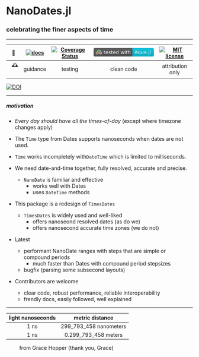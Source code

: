 # NanoDates.jl
### celebrating the finer aspects of time

----


|&nbsp; 📅 &nbsp;  | [![docs](https://img.shields.io/badge/docs-dev-blue.svg)](https://juliatime.github.io/NanoDates.jl/dev/) |  [![Coverage Status](https://coveralls.io/repos/github/JuliaTime/NanoDates.jl/badge.svg?branch=main)](https://coveralls.io/github/JuliaTime/NanoDates.jl?branch=main) |  [![Aqua QA](https://raw.githubusercontent.com/JuliaTesting/Aqua.jl/master/badge.svg)](https://github.com/JuliaTesting/Aqua.jl) | [![MIT license](http://img.shields.io/badge/license-MIT-brightgreen.svg)](http://opensource.org/licenses/MIT) |
|--|:------------:|:-----------:|:----------:|:---------:|
| &nbsp; 🕰️  &nbsp; |  guidance     | testing | clean code | attribution only |

[![DOI](https://zenodo.org/badge/483859789.svg)](https://zenodo.org/badge/latestdoi/483859789)

----


##### motivation

- *Every day should have all the times-of-day* (except where timezone changes apply)

- The `Time` type from Dates supports nanoseconds when dates are not used.
- `Time` works incompletely with`DateTime` which is limited to milliseconds.

- We need date-and-time together, fully resolved, accurate and precise.
  - `NanoDate` is familiar and effective
    -  works well with Dates
    -  uses `DateTime` methods

- This package is a redesign of `TimesDates`
  - `TimesDates` is widely used and well-liked
    - offers nanoseond resolved dates       (as do we)
    - offers nanosecond accurate time zones (we do not)

- Latest
  - performant NanoDate ranges with steps that are simple or compound periods
    - much faster than Dates with compound period stepsizes
  - bugfix (parsing some subsecond layouts)
    
- Contributors are welcome
  -  clear code, robust performance, reliable interoperability
  -  frendly docs, easily followed, well explained
 
----


  
| light nanoseconds | metric distance          |
|:-----------------:|:-------------------------:|
| 1 ns              | 299_793_458 nanometers    |
| 1 ns              | 0.299_793_458 meters  |

&nbsp;&nbsp;&nbsp;&nbsp;&nbsp;&nbsp;&nbsp;&nbsp;&nbsp;from Grace Hopper (thank you, Grace)


